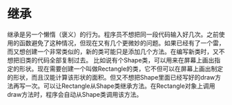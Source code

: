# 继承
继承是另一个懒惰（褒义）的行为。程序员不想把同一段代码输入好几次。之前使用的函数避免了这种情况，但现在又有几个更微妙的问题。如果已经有了一个雷，而又想创建一个非常类似的，新的类可能只是添加几个方法。在编写新类时，又不想把旧类的代码全部复制过去。
比如说有个Shape类，可以用来在屏幕上画出指定的形状。现在需要创建一个叫做Rectangle的类，它不但可以在屏幕上画出制定的形状，而且汉能计算该形状的面积。但又不想把Shape里面已经写好的draw方法再写一次。可以让Rectangle从Shape类继承方法。在Rectangle对象上调用draw方法时，程序会自动从Shape类调用该方法。
